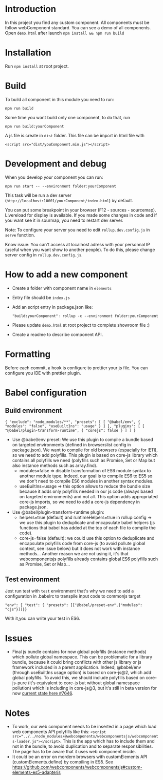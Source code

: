 # Introduction

In this project you find any custom component. All components must be follow webComponent standard. You can see a demo of all components. Open `demo.html` after launch `npm install && npm run build`

# Installation

Run `npm install` at root project.

# Build

To build all component in this module you need to run:

    npm run build

Some time you want build only one component, to do that, run

    npm run build:yourComponent

A js file is create in `dist` folder. This file can be import in html file with

`<script src="dist/youComponent.min.js"></script>`

# Development and debug

When you develop your component you can run:

    npm run start -- --environment folder:yourComponent

This task will be run a dev server (`http://localhost:10001/yourComponent/index.html`) by default.

You can put some breakpoint in your browser (F12 - sources - sourcemap). Livereload for display is available. If you made some changes in code and if you want see it in sourmap, you need to restart dev server.

Note: To configure your server you need to edit `rollup.dev.config.js` in `serve` function.

Know issue: You can't access at localhost adress with your personnal IP (useful when you want show to another people). To do this, please change server config in `rollup.dev.config.js`.

# How to add a new component

- Create a folder with component name in `elements`
- Entry file should be `index.js`
- Add an script entry in package.json like:

  `"build:yourComponent": rollup -c --environment folder:yourComponent`

- Please update `demo.html` at root project to complete showroom file :)
- Create a readme to describe component API.

# Formatting

Before each commit, a hook is configure to prettier your js file. You can configure you IDE with prettier plugin.

# Babel configuration

## Build environment

`{ "exclude": "node_modules/**", "presets": [ [ "@babel/env", { "modules": "false", "useBuiltIns": "usage" } ] ], "plugins": [ [ "@babel/plugin-transform-runtime", { "corejs": false } ] ] }`

- Use @babel/env preset: We use this plugin to compile a bundle based on targeted environments (defined in browserslist config in package.json). We want to compile for old browsers (espacially for IE11), so we need to add polyfills. This plugin is based on core-js library which contains all polyfills we need (polyfills such as Promise, Set or Map but also instance methods such as array.find).
  - modules=false => disable transformation of ES6 module syntax to another module type. Indeed, our goal is to compile ES6 to ES5 so we don't need to compile ES6 modules in another syntax modules.
  - useBuiltIns=usage => this option allows to reduce the bundle size because it adds only polyfills needed in our js code (always based on targeted environments) and not all. This option adds appropriated core-js imports, so we need to add a core-js dependency in package.json.
- Use @babel/plugin-transform-runtime plugin:
  - helpers=true (default) and runtimeHelpers=true in rollup config => we use this plugin to deduplicate and encapsulate babel helpers (js functions that babel has added at the top of each file to compile the code).
  - core-js=false (default): we could use this option to deduplicate and encapsulate polyfills code from core-js (to avoid pollute global context, see issue below) but it does not work with instance methods... Another reason we are not using it, it's that webcomponentsjs polyfills already contains global ES6 polyfills such as Promise, Set or Map...

## Test environment

Jest run test with `test` environment that's why we need to add a configuration in .babelrc to transpile input code to commonjs target

    "env": { "test": { "presets": [["@babel/preset-env",{"modules": "cjs"}]]}}

With it,you can write your test in ES6.

# Issues

- Final js bundle contains for now global polyfills (instance methods) which pollute global namespace. This can be problematic for a library bundle, because it could bring conflicts with other js library or js framework included in a parent application. Indeed, @babel/env (through useBuiltIns usage option) is based on core-js@2, which add global polyfills. To avoid this, we should include polyfills based on core-js-pure (it's equivalent to core-js but without global namespace pollution) which is including in core-js@3, but it's still in beta version for now [current state here #7646](https://github.com/babel/babel/pull/7646).

# Notes

- To work, our web component needs to be inserted in a page which load web components API polyfills like this:
  `<script src="../../node_modules/@webcomponents/webcomponentsjs/webcomponents-loader.js"></script>`. This is the app which has to include them and not in the bundle, to avoid duplication and to separate responsibilities. The page has to be aware that it uses web component inside.
- It could be an error on mordern browsers with customElements API (customElements.define) by compiling in ES5. See https://github.com/webcomponents/webcomponentsjs#custom-elements-es5-adapterjs
